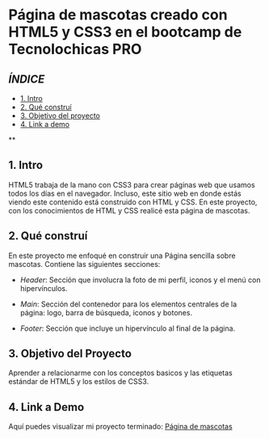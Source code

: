# Página de mascotas creado con HTML5 y CSS3 en el bootcamp de Tecnolochicas PRO


## *ÍNDICE*

* [1. Intro](#)
* [2. Qué construí](#)
* [3. Objetivo del proyecto](#)
* [4. Link a demo](#)

**

## 1. Intro

HTML5 trabaja de la mano con CSS3 para crear páginas web que usamos todos los días en el navegador. Incluso, este sitio web en donde estás viendo este contenido está construido con HTML y CSS. En este proyecto, con los conocimientos de HTML y CSS realicé esta página de mascotas.

## 2. Qué construí

En este proyecto me enfoqué en construir una Página sencilla sobre mascotas. Contiene las siguientes secciones:

* *Header*: Sección que involucra la foto de mi perfil, iconos y el menú con hipervínculos.

* *Main*: Sección del contenedor para los elementos centrales de la página: logo, barra de búsqueda, iconos y botones.

* *Footer*: Sección que incluye un hipervínculo al final de la página.

## 3. Objetivo del Proyecto
Aprender a relacionarme con los conceptos basicos y las etiquetas estándar de HTML5 y los estilos de CSS3.

## 4. Link a Demo
Aquí puedes visualizar mi proyecto terminado: [Página de mascotas](#)
